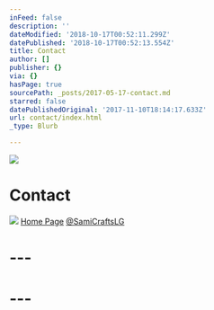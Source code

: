 ```yaml
---
inFeed: false
description: ''
dateModified: '2018-10-17T00:52:11.299Z'
datePublished: '2018-10-17T00:52:13.554Z'
title: Contact
author: []
publisher: {}
via: {}
hasPage: true
sourcePath: _posts/2017-05-17-contact.md
starred: false
datePublishedOriginal: '2017-11-10T18:14:17.633Z'
url: contact/index.html
_type: Blurb

---
```

![](https://the-grid-user-content.s3-us-west-2.amazonaws.com/6b540b87-8378-475a-bda7-d35cb83955da.jpg)

# **Contact**
![](https://the-grid-user-content.s3-us-west-2.amazonaws.com/e2166030-7b15-4303-83e6-b2d6cce4960a.png)
[Home Page][0]
[@SamiCraftsLG][1]

# **---**

# ---

[0]: https://thegrid.ai/lgsamicrafts/
[1]: https://twitter.com/SamiCraftsLG